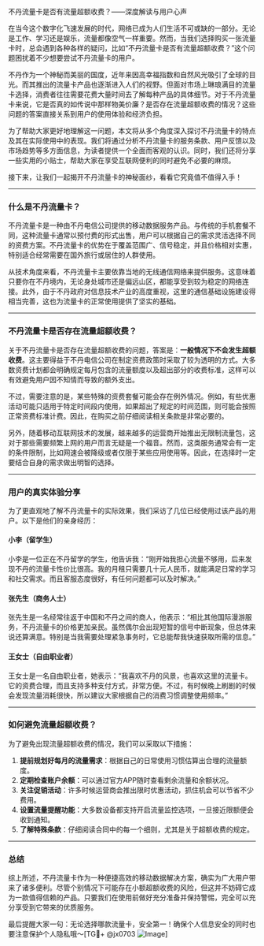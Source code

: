 不丹流量卡是否有流量超额收费？——深度解读与用户心声

在当今这个数字化飞速发展的时代，网络已成为人们生活不可或缺的一部分。无论是工作、学习还是娱乐，流量都像空气一样重要。然而，当我们选择购买一张流量卡时，总会遇到各种各样的疑问，比如“不丹流量卡是否有流量超额收费？”这个问题困扰着不少想要尝试不丹流量卡的用户。

不丹作为一个神秘而美丽的国度，近年来因高幸福指数和自然风光吸引了全球的目光。而其推出的流量卡产品也逐渐进入人们的视野。但面对市场上琳琅满目的流量卡选择，消费者往往需要花费大量时间去了解每种产品的具体细节。对于不丹流量卡来说，它是否真的如传说中那样物美价廉？是否存在流量超额收费的情况？这些问题的答案直接关系到用户的使用体验和经济负担。

为了帮助大家更好地理解这一问题，本文将从多个角度深入探讨不丹流量卡的特点及其在实际使用中的表现。我们将通过分析不丹流量卡的服务条款、用户反馈以及市场趋势等多方面信息，为读者提供一个全面而客观的认识。同时，我们还将分享一些实用的小贴士，帮助大家在享受互联网便利的同时避免不必要的麻烦。

接下来，让我们一起揭开不丹流量卡的神秘面纱，看看它究竟值不值得入手！

---

### 什么是不丹流量卡？

不丹流量卡是一种由不丹电信公司提供的移动数据服务产品。与传统的手机套餐不同，这种流量卡通常以预付费的形式出售，用户可以根据自己的需求灵活选择不同的资费方案。不丹流量卡的优势在于覆盖范围广、信号稳定，并且价格相对实惠，特别适合经常需要在国外旅行或居住的人群使用。

从技术角度来看，不丹流量卡主要依靠当地的无线通信网络来提供服务。这意味着只要你在不丹境内，无论身处城市还是偏远山区，都能享受到较为稳定的网络连接。此外，由于不丹政府对信息技术产业的高度重视，这里的通信基础设施建设得相当完善，这也为流量卡的正常使用提供了坚实的基础。

---

### 不丹流量卡是否存在流量超额收费？

关于不丹流量卡是否存在流量超额收费的问题，答案是：**一般情况下不会发生超额收费**。这主要得益于不丹电信公司在制定资费政策时采取了较为透明的方式。大多数资费计划都会明确规定每月包含的流量额度以及超出部分的收费标准，这样可以有效避免用户因不知情而导致的额外支出。

不过，需要注意的是，某些特殊的资费套餐可能会存在例外情况。例如，有些优惠活动可能只适用于特定时间段内使用，如果超出了规定的时间范围，则可能会按照正常资费标准计费。因此，在购买之前仔细阅读相关条款是非常必要的。

另外，随着移动互联网技术的发展，越来越多的运营商开始推出无限制流量包，这对于那些需要频繁上网的用户而言无疑是一个福音。然而，这类服务通常会有一定的条件限制，比如网速会被降级或者仅限于某些应用使用等。因此，在选择时一定要结合自身的需求做出明智的选择。

---

### 用户的真实体验分享

为了更直观地了解不丹流量卡的实际效果，我们采访了几位已经使用过该产品的用户。以下是他们的亲身经历：

#### 小李（留学生）
小李是一位正在不丹留学的学生，他告诉我：“刚开始我担心流量不够用，后来发现不丹的流量卡性价比很高。我的月租只需要几十元人民币，就能满足日常的学习和社交需求。而且客服态度很好，有任何问题都可以及时解决。”

#### 张先生（商务人士）
张先生是一名经常往返于中国和不丹之间的商人，他表示：“相比其他国际漫游服务，不丹流量卡的价格更加亲民。虽然偶尔会出现短暂的信号中断现象，但总体来说还算满意。特别是当我需要处理紧急事务时，它总能帮我快速获取所需的信息。”

#### 王女士（自由职业者）
王女士是一名自由职业者，她表示：“我喜欢不丹的风景，也喜欢这里的流量卡。它的资费合理，而且支持多种支付方式，非常方便。不过，有时候晚上刷剧的时候会发现流量消耗很快，所以建议大家根据自己的消费习惯调整使用频率。”

---

### 如何避免流量超额收费？

为了避免出现流量超额收费的情况，我们可以采取以下措施：
1. **提前规划好每月的流量需求**：根据自己的日常使用习惯估算出合理的流量额度。
2. **定期检查账户余额**：可以通过官方APP随时查看剩余流量和余额状况。
3. **关注促销活动**：许多时候运营商会推出限时优惠活动，抓住机会可以节省不少费用。
4. **设置流量提醒功能**：大多数设备都支持开启流量监控选项，一旦接近限额便会收到通知。
5. **了解特殊条款**：仔细阅读合同中的每一个细则，尤其是关于超额收费的规定。

---

### 总结

综上所述，不丹流量卡作为一种便捷高效的移动数据解决方案，确实为广大用户带来了诸多便利。尽管个别情况下可能存在小额超额收费的风险，但这并不妨碍它成为一款值得信赖的产品。只要我们在使用前做好充分准备并保持警惕，完全可以充分享受到它带来的优质服务。

最后提醒大家一句：无论选择哪款流量卡，安全第一！确保个人信息安全的同时也要注意保护个人隐私哦～[TG💪+ @jx0703 ![Image](https://github.com/user-attachments/assets/dbca1d08-cadb-493c-b0ec-ad6f7a83f270)]